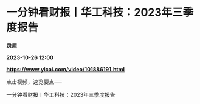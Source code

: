 # 一分钟看财报丨华工科技：2023年三季度报告
**灵犀**

**2023-10-26 12:00**

**https://www.yicai.com/video/101886191.html**

点击视频，速览要点──

一分钟看财报丨华工科技：2023年三季度报告